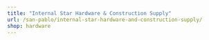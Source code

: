 ```yaml
---
title: "Internal Star Hardware & Construction Supply"
url: /san-pablo/internal-star-hardware-and-construction-supply/
shop: hardware
---
```

